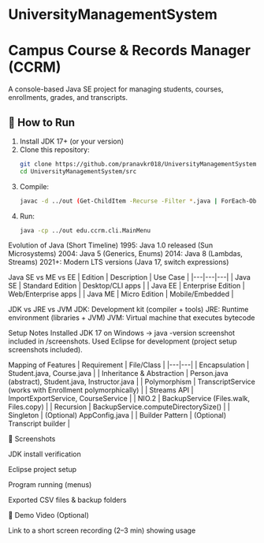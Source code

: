 # UniversityManagementSystem

# Campus Course & Records Manager (CCRM)

A console-based Java SE project for managing students, courses, enrollments, grades, and transcripts.

## 🚀 How to Run

1. Install JDK 17+ (or your version)
2. Clone this repository:
   ```bash
   git clone https://github.com/pranavkr018/UniversityManagementSystem.git
   cd UniversityManagementSystem/src
3. Compile:
   ```bash
   javac -d ../out (Get-ChildItem -Recurse -Filter *.java | ForEach-Object { $_.FullName })
4. Run:
   ```bash
   java -cp ../out edu.ccrm.cli.MainMenu
   

Evolution of Java (Short Timeline)
   1995: Java 1.0 released (Sun Microsystems)
   2004: Java 5 (Generics, Enums)
   2014: Java 8 (Lambdas, Streams)
   2021+: Modern LTS versions (Java 17, switch expressions)

Java SE vs ME vs EE
   | Edition | Description | Use Case |
   |---|---|---|
   | Java SE | Standard Edition | Desktop/CLI apps |
   | Java EE | Enterprise Edition | Web/Enterprise apps |
   | Java ME | Micro Edition | Mobile/Embedded |

JDK vs JRE vs JVM
   JDK: Development kit (compiler + tools)
   JRE: Runtime environment (libraries + JVM)
   JVM: Virtual machine that executes bytecode

Setup Notes
   Installed JDK 17 on Windows → java -version screenshot included in /screenshots.
   Used Eclipse for development (project setup screenshots included).

Mapping of Features
   | Requirement | File/Class |
   |---|---|
   | Encapsulation | Student.java, Course.java |
   | Inheritance & Abstraction | Person.java (abstract), Student.java, Instructor.java |
   | Polymorphism | TranscriptService (works with Enrollment polymorphically) |
   | Streams API | ImportExportService, CourseService |
   | NIO.2 | BackupService (Files.walk, Files.copy) |
   | Recursion | BackupService.computeDirectorySize() |
   | Singleton | (Optional) AppConfig.java |
   | Builder Pattern | (Optional) Transcript builder |
   
📸 Screenshots

JDK install verification

Eclipse project setup

Program running (menus)

Exported CSV files & backup folders

🎥 Demo Video (Optional)

Link to a short screen recording (2–3 min) showing usage
